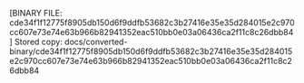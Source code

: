 [BINARY FILE: cde34f1f12775f8905db150d6f9ddfb53682c3b27416e35e35d284015e2c970cc607e73e74e63b966b82941352eac510bb0e03a06436ca2f11c8c26dbb84]
Stored copy: docs/converted-binary/cde34f1f12775f8905db150d6f9ddfb53682c3b27416e35e35d284015e2c970cc607e73e74e63b966b82941352eac510bb0e03a06436ca2f11c8c26dbb84

